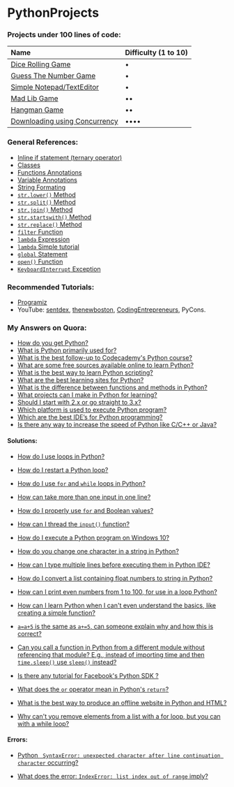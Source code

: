 # PythonProjects

### Projects under 100 lines of code:

| Name | Difficulty (1 to 10)|
| :------------- | :------------- |
| [Dice Rolling Game](/<100/dice) | • |
| [Guess The Number Game](/<100/guess-the-number) | • |
| [Simple Notepad/TextEditor](/<100/notepad) | • |
| [Mad Lib Game](/<100/madlib) | •• |
| [Hangman Game](/<100/hangman) | •• |
| [Downloading using Concurrency](/<100/downloading-with-concurrency) | •••• |

### General References:

- [Inline if statement \(ternary operator\)](https://docs.python.org/3/reference/expressions.html?highlight=ternary#conditional-expressions)
- [Classes](https://docs.python.org/3/reference/compound_stmts.html#class-definitions)
- [Functions Annotations](https://www.python.org/dev/peps/pep-3107/)
- [Variable Annotations](https://www.python.org/dev/peps/pep-0526/)
- [String Formating](https://pyformat.info)
- [`str.lower()` Method](https://docs.python.org/3.6/library/stdtypes.html#str.lower)
- [`str.split()` Method](https://docs.python.org/3/library/stdtypes.html?#str.split)
- [`str.join()` Method](https://docs.python.org/3.6/library/stdtypes.html#str.join)
- [`str.startswith()` Method](https://docs.python.org/3/library/stdtypes.html#str.startswith)
- [`str.replace()` Method](https://docs.python.org/3/library/stdtypes.html#str.replace)
- [`filter` Function](https://docs.python.org/3/library/functions.html#filter)
- [`lambda` Expression](https://docs.python.org/3/tutorial/controlflow.html#lambda-expressions)
- [`lambda` Simple tutorial](https://www.programiz.com/python-programming/anonymous-function)
- [`global` Statement](https://docs.python.org/3.6/reference/simple_stmts.html#the-global-statement)
- [`open()` Function](https://docs.python.org/3/library/functions.html#open)
- [`KeyboardInterrupt` Exception](https://docs.python.org/3.6/library/exceptions.html#KeyboardInterrupt)

### Recommended Tutorials:

- [Programiz](https://www.programiz.com/python-programming)
- YouTube: [sentdex](https://www.youtube.com/user/sentdex/videos), [thenewboston](https://www.youtube.com/user/thenewboston/videos), [CodingEntrepreneurs](https://www.youtube.com/user/CodingEntrepreneurs/videos), PyCons.



### My Answers on Quora:

- [How do you get Python?](https://www.quora.com/How-do-you-get-Python/answer/Amr-Essam-14)
- [What is Python primarily used for?](https://www.quora.com/What-is-Python-primarily-used-for/answer/Amr-Essam-14)
- [What is the best follow-up to Codecademy's Python course?](https://www.quora.com/What-is-the-best-follow-up-to-Codecademys-Python-course/answer/Amr-Essam-14)
- [What are some free sources available online to learn Python?](https://www.quora.com/What-are-some-free-sources-available-online-to-learn-Python/answer/Amr-Essam-14)
- [What is the best way to learn Python scripting?](https://www.quora.com/What-is-the-best-way-to-learn-Python-scripting/answer/Amr-Essam-14)
- [What are the best learning sites for Python?](https://www.quora.com/What-are-the-best-learning-sites-for-Python/answer/Amr-Essam-14)
- [What is the difference between functions and methods in Python?](https://www.quora.com/What-is-the-difference-between-functions-and-methods-in-Python/answer/Amr-Essam-14)
- [What projects can I make in Python for learning?](https://www.quora.com/What-projects-can-I-make-in-Python-for-learning/answer/Amr-Essam-14)
- [Should I start with 2.x or go straight to 3.x?](https://www.quora.com/As-someone-interested-in-learning-Python-should-I-start-with-2-x-or-go-straight-to-3-x/answer/Amr-Essam-14)
- [Which platform is used to execute Python program?](https://www.quora.com/Which-platform-is-used-to-execute-Python-program/answer/Amr-Essam-14)
- [Which are the best IDE’s for Python programming?](https://www.quora.com/Which-are-the-best-IDE’s-for-Python-programming/answer/Amr-Essam-14)
- [Is there any way to increase the speed of Python like C/C++ or Java?](https://www.quora.com/Is-there-any-way-to-increase-the-speed-of-Python-like-C-C++-or-Java-If-yes-then-how/answer/Amr-Essam-14)


#### Solutions:

- [How do I use loops in Python? ](https://www.quora.com/How-do-I-use-loops-in-Python/answer/Amr-Essam-14)

- [How do I restart a Python loop?](https://www.quora.com/How-do-I-restart-a-Python-loop/answer/Amr-Essam-14)

- [How do I use `for` and `while` loops in Python?](https://www.quora.com/How-do-I-use-for-and-while-loops-in-Python/answer/Amr-Essam-14)

- [How can take more than one input in one line?](https://www.quora.com/How-can-take-more-than-one-input-in-one-line-in-python/answer/Amr-Essam-14)

- [How do I properly use `for` and Boolean values?](https://www.quora.com/On-Python-how-do-I-properly-use-for-and-Boolean-values/answer/Amr-Essam-14)

- [How can I thread the `input()` function?](https://www.quora.com/How-can-I-count-the-time-while-the-user-is-typing-something-in-input-function-in-Python/answer/Amr-Essam-14)

- [How do I execute a Python program on Windows 10?](https://www.quora.com/How-do-I-execute-a-Python-program-on-Windows-10-I-use-Sublime-Text-3-and-code-in-Python-2/answer/Amr-Essam-14)

- [How do you change one character in a string in Python?](https://www.quora.com/How-do-you-change-one-character-in-a-string-in-Python/answer/Amr-Essam-14)

- [How can I type multiple lines before executing them in Python IDE?](https://www.quora.com/How-can-I-type-multiple-lines-before-executing-them-in-Python-IDE/answer/Amr-Essam-14)

- [How do I convert a list containing float numbers to string in Python?](https://www.quora.com/How-do-I-convert-a-list-containing-float-numbers-to-string-in-Python/answer/Amr-Essam-14)

- [How can I print even numbers from 1 to 100, for use in a loop Python?](https://www.quora.com/How-can-I-print-even-numbers-from-1-to-100-for-use-in-a-loop-Python/answer/Amr-Essam-14)

- [How can I learn Python when I can't even understand the basics, like creating a simple function?](https://www.quora.com/How-can-I-learn-Python-when-I-cant-even-understand-the-basics-like-creating-a-simple-function/answer/Amr-Essam-14)

- [`a=a+5` is the same as `a+=5`, can someone explain why and how this is correct?](https://www.quora.com/In-Python-programming-language-Ive-come-across-this-a-a+5-is-the-same-as-a+-5-shorthand-way-can-someone-explain-why-and-how-this-is-correct/answer/Amr-Essam-14)

- [Can you call a function in Python from a different module without referencing that module? E.g., instead of importing time and then `time.sleep()` use `sleep()` instead?](https://www.quora.com/Can-you-call-a-function-in-Python-from-a-different-module-without-referencing-that-module-E-g-instead-of-importing-time-and-then-time-sleep-use-sleep-instead/answer/Amr-Essam-14)

- [Is there any tutorial for Facebook's Python SDK ?](https://www.quora.com/Is-there-any-tutorial-for-Facebooks-Python-SDK/answer/Amr-Essam-14)

- [What does the `or` operator mean in Python's `return`?](https://www.quora.com/What-does-the-or-operator-mean-in-Pythons-return-statement/answer/Amr-Essam-14)

- [What is the best way to produce an offline website in Python and HTML?](https://www.quora.com/What-is-the-best-way-to-produce-an-offline-website-in-Python-and-HTML/answer/Amr-Essam-14)

- [Why can't you remove elements from a list with a for loop, but you can with a while loop?](https://www.quora.com/In-Python-why-cant-you-remove-elements-from-a-list-with-a-for-loop-but-you-can-with-a-while-loop/answer/Amr-Essam-14)

#### Errors:
- [Python `
SyntaxError: unexpected character after line continuation character` occurring?](https://www.quora.com/Python-SyntaxError-unexpected-character-after-line-continuation-character-occurring/answer/Amr-Essam-14)

- [What does the error: `IndexError: list index out of range` imply?](https://www.quora.com/What-does-the-error-IndexError-list-index-out-of-range-imply-in-the-following-piece-of-code/answer/Amr-Essam-14)

